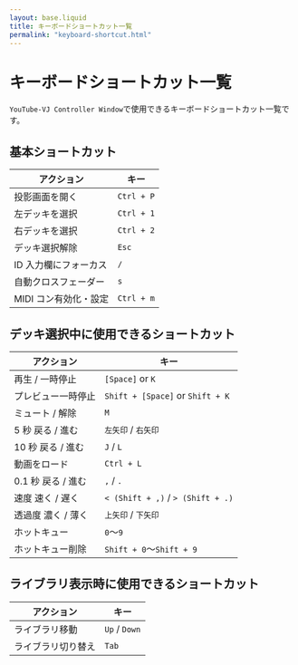 ```yaml
---
layout: base.liquid
title: キーボードショートカット一覧
permalink: "keyboard-shortcut.html"
---
```


# キーボードショートカット一覧

`YouTube-VJ Controller Window`で使用できるキーボードショートカット一覧です。

## 基本ショートカット

| アクション            | キー       |
| --------------------- | ---------- |
| 投影画面を開く        | `Ctrl + P` |
| 左デッキを選択        | `Ctrl + 1` |
| 右デッキを選択        | `Ctrl + 2` |
| デッキ選択解除        | `Esc`      |
| ID 入力欄にフォーカス | `/`        |
| 自動クロスフェーダー  | `s`        |
| MIDI コン有効化・設定 | `Ctrl + m` |

## デッキ選択中に使用できるショートカット

| アクション         | キー                              |
| ------------------ | --------------------------------- |
| 再生 / 一時停止    | `[Space]` or `K`                  |
| プレビュー一時停止 | `Shift + [Space]` or `Shift + K`  |
| ミュート / 解除    | `M`                               |
| 5 秒 戻る / 進む   | `左矢印` / `右矢印`               |
| 10 秒 戻る / 進む  | `J` / `L`                         |
| 動画をロード       | `Ctrl + L`                        |
| 0.1 秒 戻る / 進む | `,` / `.`                         |
| 速度 速く / 遅く   | `< (Shift + ,)` / `> (Shift + .)` |
| 透過度 濃く / 薄く | `上矢印` / `下矢印`               |
| ホットキュー       | `0`～`9`                          |
| ホットキュー削除   | `Shift + 0`～`Shift + 9`          |

## ライブラリ表示時に使用できるショートカット

| アクション         | キー          |
| ------------------ | ------------- |
| ライブラリ移動     | `Up` / `Down` |
| ライブラリ切り替え | `Tab`         |
